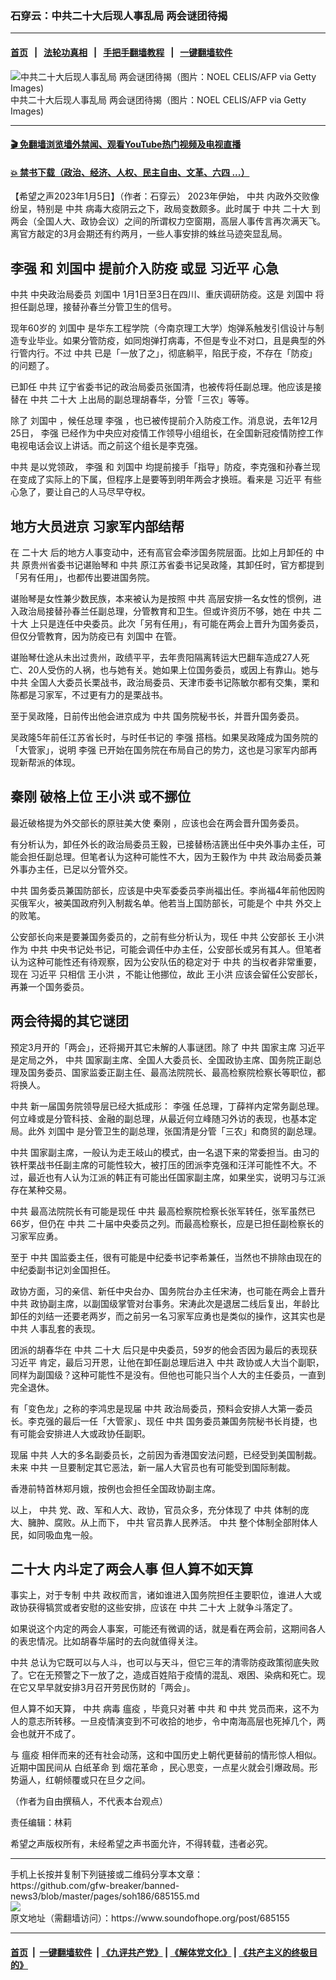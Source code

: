 ### 石穿云：中共二十大后现人事乱局 两会谜团待揭
------------------------

#### [首页](https://github.com/gfw-breaker/banned-news3/blob/master/README.md) &nbsp;&nbsp;|&nbsp;&nbsp; [法轮功真相](https://github.com/begood0513/basic/blob/master/README.md)  &nbsp;&nbsp;|&nbsp;&nbsp; [手把手翻墙教程](https://github.com/gfw-breaker/guides/wiki)  &nbsp;&nbsp;|&nbsp;&nbsp; [一键翻墙软件](https://github.com/gfw-breaker/nogfw/blob/master/README.md)  



<div><img alt="中共二十大后现人事乱局 两会谜团待揭（图片：NOEL CELIS/AFP via Getty Images)" src="https://img.soundofhope.org/2023-01/gettyimages-1243929383-594x594-1672914708163.jpg"/>
<br/><figcaption class="caption">
 中共二十大后现人事乱局 两会谜团待揭（图片：NOEL CELIS/AFP via Getty Images)
</figcaption></div><hr/>

#### [ 🎬  免翻墙浏览墙外禁闻、观看YouTube热门视频及电视直播](https://github.com/gfw-breaker/HelloWorld)

#### [ 💥  禁书下载（政治、经济、人权、民主自由、文革、六四 ...）](https://github.com/gfw-breaker/books/blob/master/README.md)

<div><div class="Content__Wrapper sc-1bvya0-0 elmmKw article_body" itemprop="articleBody">
 <div id="post_place_1">
 </div>
 <p class="meta-top">
  <span class="meta">
   【希望之声2023年1月5日】（作者：石穿云）
  </span>
  2023年伊始，
  <ok href="/term/1059">
   中共
  </ok>
  内政外交败像纷呈，特别是
  <ok href="/term/1059">
   中共
  </ok>
  病毒大疫阴云之下，政局变数颇多。此时属于
  <ok href="/term/1059">
   中共
  </ok>
  <ok href="/term/294559">
   二十大
  </ok>
  到两会（全国人大、政协会议）之间的所谓权力空窗期，高层人事传言再次满天飞。离官方敲定的3月会期还有约两月，一些人事安排的蛛丝马迹突显乱局。
 </p>
 <h2>
  <strong>
   <ok href="/term/14244">
    李强
   </ok>
   和
   <ok href="/term/20264">
    刘国中
   </ok>
   提前介入防疫 或显
   <ok href="/term/1063">
    习近平
   </ok>
   心急
  </strong>
 </h2>
 <p>
  <ok href="/term/1059">
   中共
  </ok>
  中央政治局委员
  <ok href="/term/20264">
   刘国中
  </ok>
  1月1日至3日在四川、重庆调研防疫。这是
  <ok href="/term/20264">
   刘国中
  </ok>
  将担任副总理，接替孙春兰分管卫生的信号。
 </p>
 <p>
  现年60岁的
  <ok href="/term/20264">
   刘国中
  </ok>
  是华东工程学院（今南京理工大学）炮弹系触发引信设计与制造专业毕业。如果分管防疫，如同炮弹打病毒，不但是专业不对口，且是典型的外行管内行。不过
  <ok href="/term/1059">
   中共
  </ok>
  已是「一放了之」，彻底躺平，陷民于疫，不存在「防疫」的问题了。
 </p>
 <p>
  已卸任
  <ok href="/term/1059">
   中共
  </ok>
  辽宁省委书记的政治局委员张国清，也被传将任副总理。他应该是接替在
  <ok href="/term/1059">
   中共
  </ok>
  <ok href="/term/294559">
   二十大
  </ok>
  上出局的副总理胡春华，分管「三农」等等。
 </p>
 <p>
  除了
  <ok href="/term/20264">
   刘国中
  </ok>
  ，候任总理
  <ok href="/term/14244">
   李强
  </ok>
  ，也已被传提前介入防疫工作。消息说，去年12月25日，
  <ok href="/term/14244">
   李强
  </ok>
  已经作为中央应对疫情工作领导小组组长，在全国新冠疫情防控工作电视电话会议上讲话。而之前这个组长是李克强。
 </p>
 <p>
  <ok href="/term/1059">
   中共
  </ok>
  是以党领政，
  <ok href="/term/14244">
   李强
  </ok>
  和
  <ok href="/term/20264">
   刘国中
  </ok>
  均提前接手「指导」防疫，李克强和孙春兰现在变成了实际上的下属，但程序上是要等到明年两会才换班。看来是
  <ok href="/term/1063">
   习近平
  </ok>
  有些心急了，要让自己的人马尽早夺权。
 </p>
 <h2>
  <strong>
   地方大员进京 习家军内部结帮
  </strong>
 </h2>
 <p>
  在
  <ok href="/term/294559">
   二十大
  </ok>
  后的地方人事变动中，还有高官会牵涉国务院层面。比如上月卸任的
  <ok href="/term/1059">
   中共
  </ok>
  原贵州省委书记谌贻琴和
  <ok href="/term/1059">
   中共
  </ok>
  原江苏省委书记吴政隆，其卸任时，官方都提到「另有任用」，也都传出要进国务院。
 </p>
 <p>
  谌贻琴是女性兼少数民族，本来被认为是按照
  <ok href="/term/1059">
   中共
  </ok>
  高层安排一名女性的惯例，进入政治局接替孙春兰任副总理，分管教育和卫生。但或许资历不够，她在
  <ok href="/term/1059">
   中共
  </ok>
  <ok href="/term/294559">
   二十大
  </ok>
  上只是连任中央委员。此次「另有任用」，有可能在两会上晋升为国务委员，但仅分管教育，因为防疫已有
  <ok href="/term/20264">
   刘国中
  </ok>
  在管。
 </p>
 <p>
  谌贻琴仕途从未出过贵州，政绩平平，去年贵阳隔离转运大巴翻车造成27人死亡、20人受伤的人祸，也与她有关。她如果上位国务委员，或因上有靠山。她与
  <ok href="/term/1059">
   中共
  </ok>
  全国人大委员长栗战书，政治局委员、天津市委书记陈敏尔都有交集，栗和陈都是习家军，不过更有力的是栗战书。
 </p>
 <p>
  至于吴政隆，日前传出他会进京成为
  <ok href="/term/1059">
   中共
  </ok>
  国务院秘书长，并晋升国务委员。
 </p>
 <p>
  吴政隆5年前任江苏省长时，与时任书记的
  <ok href="/term/14244">
   李强
  </ok>
  搭档。如果吴政隆成为国务院的「大管家」，说明
  <ok href="/term/14244">
   李强
  </ok>
  已开始在国务院在布局自己的势力，这也是习家军内部再现新帮派的体现。
 </p>
 <h2>
  <strong>
   <ok href="/term/520079">
    秦刚
   </ok>
   破格上位
   <ok href="/term/21992">
    王小洪
   </ok>
   或不挪位
  </strong>
 </h2>
 <p>
  最近破格提为外交部长的原驻美大使
  <ok href="/term/520079">
   秦刚
  </ok>
  ，应该也会在两会晋升国务委员。
 </p>
 <p>
  有分析认为，卸任外长的政治局委员王毅，已接替杨洁篪出任中央外事办主任，可能会担任副总理。但笔者认为这种可能性不大，因为王毅作为
  <ok href="/term/1059">
   中共
  </ok>
  政治局委员兼外事办主任，已足以分管外交。
 </p>
 <p>
  <ok href="/term/1059">
   中共
  </ok>
  国务委员兼国防部长，应该是中央军委委员李尚福出任。李尚福4年前他因购买俄军火，被美国政府列入制裁名单。他若当上国防部长，可能是个
  <ok href="/term/1059">
   中共
  </ok>
  外交上的败笔。
 </p>
 <p>
  公安部长向来是要兼国务委员的，之前有些分析认为，现任
  <ok href="/term/1059">
   中共
  </ok>
  公安部长
  <ok href="/term/21992">
   王小洪
  </ok>
  作为
  <ok href="/term/1059">
   中共
  </ok>
  中央书记处书记，可能会调任中办主任，公安部长或另有其人。但笔者认为这种可能性还有待观察，因为公安队伍的稳定对于
  <ok href="/term/1059">
   中共
  </ok>
  的当权者非常重要，现在
  <ok href="/term/1063">
   习近平
  </ok>
  只相信
  <ok href="/term/21992">
   王小洪
  </ok>
  ，不能让他挪位，故此
  <ok href="/term/21992">
   王小洪
  </ok>
  应该会留任公安部长，再兼一个国务委员。
 </p>
 <h2>
  <strong>
   两会待揭的其它谜团
  </strong>
 </h2>
 <p>
  预定3月开的「两会」，还将揭开其它未解的人事谜团。除了
  <ok href="/term/1059">
   中共
  </ok>
  国家主席
  <ok href="/term/1063">
   习近平
  </ok>
  是定局之外，
  <ok href="/term/1059">
   中共
  </ok>
  国家副主席、全国人大委员长、全国政协主席、国务院正副总理及国务委员、国家监委正副主任、最高法院院长、最高检察院检察长等职位，都将换人。
 </p>
 <p>
  <ok href="/term/1059">
   中共
  </ok>
  新一届国务院领导层已经大抵成形：
  <ok href="/term/14244">
   李强
  </ok>
  任总理，丁薛祥内定常务副总理。何立峰或是分管科技、金融的副总理，从最近何立峰随习外访的表现，也基本定局。此外
  <ok href="/term/20264">
   刘国中
  </ok>
  是分管卫生的副总理，张国清是分管「三农」和商贸的副总理。
 </p>
 <p>
  <ok href="/term/1059">
   中共
  </ok>
  国家副主席，一般认为走王岐山的模式，由一名退下来的常委担当。由习的铁杆栗战书任副主席的可能性较大，被打压的团派李克强和汪洋可能性不大。不过，最近也有人认为江派的韩正有可能出任国家副主席，如果坐实，说明习与江派存在某种交易。
 </p>
 <p>
  <ok href="/term/1059">
   中共
  </ok>
  最高法院院长有可能是现任
  <ok href="/term/1059">
   中共
  </ok>
  最高检察院检察长张军转任，张军虽然已66岁，但仍在
  <ok href="/term/1059">
   中共
  </ok>
  二十届中央委员之列。而最高检察长，应是已担任副检察长的习家军应勇。
 </p>
 <p>
  至于
  <ok href="/term/1059">
   中共
  </ok>
  国监委主任，很有可能是中纪委书记李希兼任，当然也不排除由现在的中纪委副书记刘金国担任。
 </p>
 <p>
  政协方面，习的亲信、新任中央台办、国务院台办主任宋涛，也可能在两会上晋升
  <ok href="/term/1059">
   中共
  </ok>
  政协副主席，以副国级掌管对台事务。宋涛此次是退居二线后复出，年龄比卸任的刘结一还要老两岁，而之前另一名习家军应勇也是类似的操作，这其实也是
  <ok href="/term/1059">
   中共
  </ok>
  人事乱套的表现。
 </p>
 <p>
  团派的胡春华在
  <ok href="/term/1059">
   中共
  </ok>
  <ok href="/term/294559">
   二十大
  </ok>
  后只是中央委员，59岁的他会否因为最后的表现获
  <ok href="/term/1063">
   习近平
  </ok>
  肯定，最后习开恩，让他在卸任副总理后进入
  <ok href="/term/1059">
   中共
  </ok>
  政协或人大当个副职，同样为副国级？这种可能性不是没有。但他也可能只当个人大的主任委员，一直到完全退休。
 </p>
 <p>
  有「变色龙」之称的李鸿忠是现届
  <ok href="/term/1059">
   中共
  </ok>
  政治局委员，预料会安排人大第一委员长。李克强的最后一任「大管家」、现任
  <ok href="/term/1059">
   中共
  </ok>
  国务委员兼国务院秘书长肖捷，也有可能会安排进人大或政协任副职。
 </p>
 <p>
  现届
  <ok href="/term/1059">
   中共
  </ok>
  人大的多名副委员长，之前因为香港国安法问题，已经受到美国制裁。未来
  <ok href="/term/1059">
   中共
  </ok>
  一旦要制定其它恶法，新一届人大官员也有可能受到国际制裁。
 </p>
 <p>
  香港前特首林郑月娥，按例也会担任全国政协副主席。
 </p>
 <p>
  以上，
  <ok href="/term/1059">
   中共
  </ok>
  党、政、军和人大、政协，官员众多，充分体现了
  <ok href="/term/1059">
   中共
  </ok>
  体制的庞大、臃肿、腐败。从上而下，
  <ok href="/term/1059">
   中共
  </ok>
  官员靠人民养活。
  <ok href="/term/1059">
   中共
  </ok>
  整个体制全部附体人民，如同吸血鬼一般。
 </p>
 <h2>
  <strong>
   <ok href="/term/294559">
    二十大
   </ok>
   内斗定了两会人事 但人算不如天算
  </strong>
 </h2>
 <p>
  事实上，对于专制
  <ok href="/term/1059">
   中共
  </ok>
  政权而言，诸如谁进入国务院担任主要职位，谁进人大或政协获得犒赏或者安慰的这些安排，应该在
  <ok href="/term/1059">
   中共
  </ok>
  <ok href="/term/294559">
   二十大
  </ok>
  上就争斗落定了。
 </p>
 <p>
  如果说这个内定的两会人事案，可能还有微调的话，就是看在两会前，这期间各人的表忠情况。比如胡春华届时的去向就值得关注。
 </p>
 <p>
  <ok href="/term/1059">
   中共
  </ok>
  总认为它既可以与人斗，也可以与天斗，但它三年的清零防疫政策彻底失败了。它在无预警之下一放了之，造成百姓陷于疫情的混乱、艰困、染病和死亡。现在它又早早就安排3月召开劳民伤财的「两会」。
 </p>
 <p>
  但人算不如天算，
  <ok href="/term/1059">
   中共
  </ok>
  病毒
  <ok href="/term/51127">
   瘟疫
  </ok>
  ，毕竟只对著
  <ok href="/term/1059">
   中共
  </ok>
  和
  <ok href="/term/1059">
   中共
  </ok>
  党员而来，这不为人的意志所转移。一旦疫情演变到不可收拾的地步，令中南海高层也死掉几个，两会也就开不成了。
 </p>
 <p>
  与
  <ok href="/term/51127">
   瘟疫
  </ok>
  相伴而来的还有社会动荡，这和中国历史上朝代更替前的情形惊人相似。近期中国民间从
  <ok href="/term/812436">
   白纸革命
  </ok>
  到
  <ok href="/term/824061">
   烟花革命
  </ok>
  ，民心思变，一点星火就会引爆政局。形势逼人，红朝倾覆或只在旦夕之间。
 </p>
 <p>
  （作者为自由撰稿人，不代表本台观点）
 </p>
 <p class="meta-btm">
  责任编辑：林莉
 </p>
 <p class="meta-btm">
  希望之声版权所有，未经希望之声书面允许，不得转载，违者必究。
 </p>
</div>
</div>
<hr/>
手机上长按并复制下列链接或二维码分享本文章：<br/>
https://github.com/gfw-breaker/banned-news3/blob/master/pages/soh186/685155.md <br/>
<a href='https://github.com/gfw-breaker/banned-news3/blob/master/pages/soh186/685155.md'><img src='https://github.com/gfw-breaker/banned-news3/blob/master/pages/soh186/685155.md.png'/></a> <br/>
原文地址（需翻墙访问）：https://www.soundofhope.org/post/685155


------------------------
#### [首页](https://github.com/gfw-breaker/banned-news3/blob/master/README.md) &nbsp;|&nbsp; [一键翻墙软件](https://github.com/gfw-breaker/nogfw/blob/master/README.md) &nbsp;| [《九评共产党》](https://github.com/gfw-breaker/9ping.md/blob/master/README.md#九评之一评共产党是什么) | [《解体党文化》](https://github.com/gfw-breaker/jtdwh.md/blob/master/README.md) | [《共产主义的终极目的》](https://github.com/gfw-breaker/gczydzjmd.md/blob/master/README.md)


<img src='http://gfw-breaker.win/banned-news3/pages/soh186/685155.md' width='0px' height='0px'/>